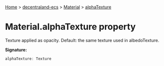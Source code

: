 [Home](./index) &gt; [decentraland-ecs](./decentraland-ecs.md) &gt; [Material](./decentraland-ecs.material.md) &gt; [alphaTexture](./decentraland-ecs.material.alphatexture.md)

# Material.alphaTexture property

Texture applied as opacity. Default: the same texture used in albedoTexture.

**Signature:**
```javascript
alphaTexture: Texture
```
